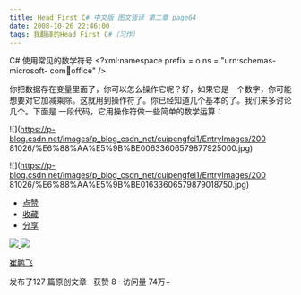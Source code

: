 ```yaml
---
title: Head First C# 中文版 图文皆译 第二章 page64
date: 2008-10-26 22:46:00
tags: 我翻译的Head First C#（习作）
---
```

C#  使用常见的数学符号  <?xml:namespace prefix = o ns = "urn:schemas-microsoft-
com:office:office" />

你把数据存在变量里面了，你可以怎么操作它呢？好，如果它是一个数字，你可能想要对它加减乘除。这就用到操作符了。你已经知道几个基本的了。我们来多讨论几个。下面是
一段代码，它用操作符做一些简单的数学运算：

![](https://p-blog.csdn.net/images/p_blog_csdn_net/cuipengfei1/EntryImages/200
81026/%E6%88%AA%E5%9B%BE00633606579877925000.jpg)

![](https://p-blog.csdn.net/images/p_blog_csdn_net/cuipengfei1/EntryImages/200
81026/%E6%88%AA%E5%9B%BE01633606579879018750.jpg)

  * [ 点赞  ](javascript:;)
  * [ 收藏  ](javascript:;)
  * [ 分享 ](javascript:;)

[ ![](https://profile.csdnimg.cn/5/2/5/3_cuipengfei1)
![](https://g.csdnimg.cn/static/user-reg-year/1x/11.png)
](https://blog.csdn.net/cuipengfei1)

[ 崔鹏飞 ](https://blog.csdn.net/cuipengfei1)

发布了127 篇原创文章  ·  获赞 8  ·  访问量 74万+

